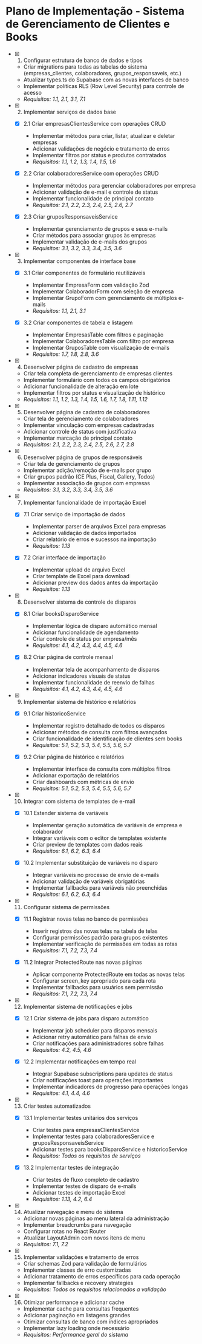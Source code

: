 # Plano de Implementação - Sistema de Gerenciamento de Clientes e Books

- [x] 1. Configurar estrutura de banco de dados e tipos





  - Criar migrations para todas as tabelas do sistema (empresas_clientes, colaboradores, grupos_responsaveis, etc.)
  - Atualizar types.ts do Supabase com as novas interfaces de banco
  - Implementar políticas RLS (Row Level Security) para controle de acesso
  - _Requisitos: 1.1, 2.1, 3.1, 7.1_

- [x] 2. Implementar serviços de dados base





  - [x] 2.1 Criar empresasClientesService com operações CRUD


    - Implementar métodos para criar, listar, atualizar e deletar empresas
    - Adicionar validações de negócio e tratamento de erros
    - Implementar filtros por status e produtos contratados
    - _Requisitos: 1.1, 1.2, 1.3, 1.4, 1.5, 1.6_

  - [x] 2.2 Criar colaboradoresService com operações CRUD


    - Implementar métodos para gerenciar colaboradores por empresa
    - Adicionar validação de e-mail e controle de status
    - Implementar funcionalidade de principal contato
    - _Requisitos: 2.1, 2.2, 2.3, 2.4, 2.5, 2.6, 2.7_

  - [x] 2.3 Criar gruposResponsaveisService


    - Implementar gerenciamento de grupos e seus e-mails
    - Criar métodos para associar grupos às empresas
    - Implementar validação de e-mails dos grupos
    - _Requisitos: 3.1, 3.2, 3.3, 3.4, 3.5, 3.6_

- [x] 3. Implementar componentes de interface base





  - [x] 3.1 Criar componentes de formulário reutilizáveis


    - Implementar EmpresaForm com validação Zod
    - Implementar ColaboradorForm com seleção de empresa
    - Implementar GrupoForm com gerenciamento de múltiplos e-mails
    - _Requisitos: 1.1, 2.1, 3.1_

  - [x] 3.2 Criar componentes de tabela e listagem


    - Implementar EmpresasTable com filtros e paginação
    - Implementar ColaboradoresTable com filtro por empresa
    - Implementar GruposTable com visualização de e-mails
    - _Requisitos: 1.7, 1.8, 2.8, 3.6_

- [x] 4. Desenvolver página de cadastro de empresas





  - Criar tela completa de gerenciamento de empresas clientes
  - Implementar formulário com todos os campos obrigatórios
  - Adicionar funcionalidade de alteração em lote
  - Implementar filtros por status e visualização de histórico
  - _Requisitos: 1.1, 1.2, 1.3, 1.4, 1.5, 1.6, 1.7, 1.8, 1.11, 1.12_

- [x] 5. Desenvolver página de cadastro de colaboradores





  - Criar tela de gerenciamento de colaboradores
  - Implementar vinculação com empresas cadastradas
  - Adicionar controle de status com justificativa
  - Implementar marcação de principal contato
  - _Requisitos: 2.1, 2.2, 2.3, 2.4, 2.5, 2.6, 2.7, 2.8_

- [x] 6. Desenvolver página de grupos de responsáveis





  - Criar tela de gerenciamento de grupos
  - Implementar adição/remoção de e-mails por grupo
  - Criar grupos padrão (CE Plus, Fiscal, Gallery, Todos)
  - Implementar associação de grupos com empresas
  - _Requisitos: 3.1, 3.2, 3.3, 3.4, 3.5, 3.6_

- [x] 7. Implementar funcionalidade de importação Excel




  - [x] 7.1 Criar serviço de importação de dados


    - Implementar parser de arquivos Excel para empresas
    - Adicionar validação de dados importados
    - Criar relatório de erros e sucessos na importação
    - _Requisitos: 1.13_

  - [x] 7.2 Criar interface de importação


    - Implementar upload de arquivo Excel
    - Criar template de Excel para download
    - Adicionar preview dos dados antes da importação
    - _Requisitos: 1.13_

- [x] 8. Desenvolver sistema de controle de disparos





  - [x] 8.1 Criar booksDisparoService


    - Implementar lógica de disparo automático mensal
    - Adicionar funcionalidade de agendamento
    - Criar controle de status por empresa/mês
    - _Requisitos: 4.1, 4.2, 4.3, 4.4, 4.5, 4.6_

  - [x] 8.2 Criar página de controle mensal


    - Implementar tela de acompanhamento de disparos
    - Adicionar indicadores visuais de status
    - Implementar funcionalidade de reenvio de falhas
    - _Requisitos: 4.1, 4.2, 4.3, 4.4, 4.5, 4.6_

- [x] 9. Implementar sistema de histórico e relatórios




  - [x] 9.1 Criar historicoService


    - Implementar registro detalhado de todos os disparos
    - Adicionar métodos de consulta com filtros avançados
    - Criar funcionalidade de identificação de clientes sem books
    - _Requisitos: 5.1, 5.2, 5.3, 5.4, 5.5, 5.6, 5.7_

  - [x] 9.2 Criar página de histórico e relatórios


    - Implementar interface de consulta com múltiplos filtros
    - Adicionar exportação de relatórios
    - Criar dashboards com métricas de envio
    - _Requisitos: 5.1, 5.2, 5.3, 5.4, 5.5, 5.6, 5.7_

- [x] 10. Integrar com sistema de templates de e-mail




  - [x] 10.1 Estender sistema de variáveis


    - Implementar geração automática de variáveis de empresa e colaborador
    - Integrar variáveis com o editor de templates existente
    - Criar preview de templates com dados reais
    - _Requisitos: 6.1, 6.2, 6.3, 6.4_

  - [x] 10.2 Implementar substituição de variáveis no disparo


    - Integrar variáveis no processo de envio de e-mails
    - Adicionar validação de variáveis obrigatórias
    - Implementar fallbacks para variáveis não preenchidas
    - _Requisitos: 6.1, 6.2, 6.3, 6.4_

- [x] 11. Configurar sistema de permissões




  - [x] 11.1 Registrar novas telas no banco de permissões


    - Inserir registros das novas telas na tabela de telas
    - Configurar permissões padrão para grupos existentes
    - Implementar verificação de permissões em todas as rotas
    - _Requisitos: 7.1, 7.2, 7.3, 7.4_



  - [x] 11.2 Integrar ProtectedRoute nas novas páginas





    - Aplicar componente ProtectedRoute em todas as novas telas
    - Configurar screen_key apropriado para cada rota
    - Implementar fallbacks para usuários sem permissão
    - _Requisitos: 7.1, 7.2, 7.3, 7.4_

- [x] 12. Implementar sistema de notificações e jobs




  - [x] 12.1 Criar sistema de jobs para disparo automático


    - Implementar job scheduler para disparos mensais
    - Adicionar retry automático para falhas de envio
    - Criar notificações para administradores sobre falhas
    - _Requisitos: 4.2, 4.5, 4.6_


  - [x] 12.2 Implementar notificações em tempo real


    - Integrar Supabase subscriptions para updates de status
    - Criar notificações toast para operações importantes
    - Implementar indicadores de progresso para operações longas
    - _Requisitos: 4.1, 4.4, 4.6_

- [x] 13. Criar testes automatizados





  - [x] 13.1 Implementar testes unitários dos serviços


    - Criar testes para empresasClientesService
    - Implementar testes para colaboradoresService e gruposResponsaveisService
    - Adicionar testes para booksDisparoService e historicoService
    - _Requisitos: Todos os requisitos de serviços_

  - [x] 13.2 Implementar testes de integração


    - Criar testes de fluxo completo de cadastro
    - Implementar testes de disparo de e-mails
    - Adicionar testes de importação Excel
    - _Requisitos: 1.13, 4.2, 6.4_

- [x] 14. Atualizar navegação e menu do sistema





  - Adicionar novas páginas ao menu lateral da administração
  - Implementar breadcrumbs para navegação
  - Configurar rotas no React Router
  - Atualizar LayoutAdmin com novos itens de menu
  - _Requisitos: 7.1, 7.2_

- [x] 15. Implementar validações e tratamento de erros





  - Criar schemas Zod para validação de formulários
  - Implementar classes de erro customizadas
  - Adicionar tratamento de erros específicos para cada operação
  - Implementar fallbacks e recovery strategies
  - _Requisitos: Todos os requisitos relacionados a validação_

- [x] 16. Otimizar performance e adicionar cache





  - Implementar cache para consultas frequentes
  - Adicionar paginação em listagens grandes
  - Otimizar consultas de banco com índices apropriados
  - Implementar lazy loading onde necessário
  - _Requisitos: Performance geral do sistema_